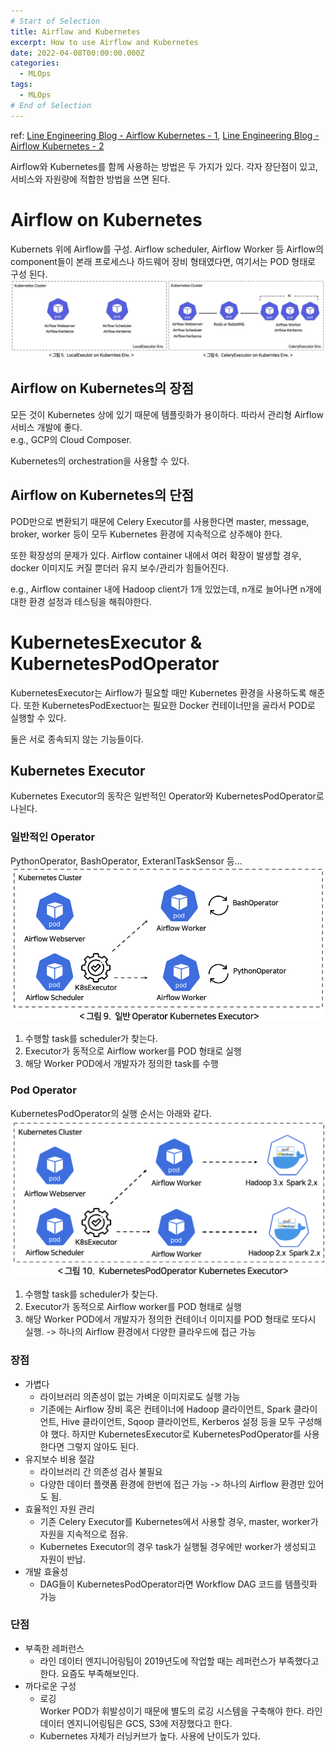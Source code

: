 ```yaml
---
# Start of Selection
title: Airflow and Kubernetes
excerpt: How to use Airflow and Kubernetes
date: 2022-04-08T00:00:00.000Z
categories: 
  - MLOps
tags:
  - MLOps
# End of Selection
---
```

ref: [Line Engineering Blog - Airflow Kubernetes - 1](https://engineering.linecorp.com/ko/blog/data-engineering-with-airflow-k8s-1/), [Line Engineering Blog - Airflow Kubernetes - 2](https://engineering.linecorp.com/ko/blog/data-engineering-with-airflow-k8s-2/)

Airflow와 Kubernetes를 함께 사용하는 방법은 두 가지가 있다. 각자 장단점이 있고, 서비스와 자원량에 적합한 방법을 쓰면 된다.

# Airflow on Kubernetes
Kubernets 위에 Airflow를 구성. Airflow scheduler, Airflow Worker 등 Airflow의 component들이 본래 프로세스나 하드웨어 장비 형태였다면, 여기서는 POD 형태로 구성 된다.
![](/assets/images/Airflow-and-Kubernetes/airflow-k8s-01.jpg)

## Airflow on Kubernetes의 장점
모든 것이 Kubernetes 상에 있기 때문에 템플릿화가 용이하다. 따라서 관리형 Airflow 서비스 개발에 좋다.   
e.g., GCP의 Cloud Composer.

Kubernetes의 orchestration을 사용할 수 있다.
## Airflow on Kubernetes의 단점
POD만으로 변환되기 때문에 Celery Executor를 사용한다면 master, message, broker, worker 등이 모두 Kubernetes 환경에 지속적으로 상주해야 한다.

또한 확장성의 문제가 있다. Airflow container 내에서 여러 확장이 발생할 경우, docker 이미지도 커질 뿐더러 유지 보수/관리가 힘들어진다. 

e.g., Airflow container 내에 Hadoop client가 1개 있었는데, n개로 늘어나면 n개에 대한 환경 설정과 테스팅을 해줘야한다.

# KubernetesExecutor & KubernetesPodOperator
KubernetesExecutor는 Airflow가 필요할 때만 Kubernetes 환경을 사용하도록 해준다. 또한 KubernetesPodExectuor는 필요한 Docker 컨테이너만을 골라서 POD로 실행할 수 있다.

둘은 서로 종속되지 않는 기능들이다.

## Kubernetes Executor
Kubernetes Executor의 동작은 일반적인 Operator와 KubernetesPodOperator로 나뉜다.

### 일반적인 Operator
PythonOperator, BashOperator, ExteranlTaskSensor 등...
![](/assets/images/Airflow-and-Kubernetes/airflow-k8s-02.png)
1. 수행할 task를 scheduler가 찾는다.
2. Executor가 동적으로 Airflow worker를 POD 형태로 실행
3. 해당 Worker POD에서 개발자가 정의한 task를 수행

### Pod Operator
KubernetesPodOperator의 실행 순서는 아래와 같다.
![](/assets/images/Airflow-and-Kubernetes/airflow-k8s-03.png)
1. 수행할 task를 scheduler가 찾는다.
2. Executor가 동적으로 Airflow worker를 POD 형태로 실행
3. 해당 Worker POD에서 개발자가 정의한 컨테이너 이미지를 POD 형태로 또다시 실행.
-> 하나의 Airflow 환경에서 다양한 클라우드에 접근 가능

### 장점
- 가볍다
    - 라이브러리 의존성이 없는 가벼운 이미지로도 실행 가능
    - 기존에는 Airflow 장비 혹은 컨테이너에 Hadoop 클라이언트, Spark 클라이언트, Hive 클라이언트, Sqoop 클라이언트, Kerberos 설정 등을 모두 구성해야 했다. 하지만 KubernetesExecutor로 KubernetesPodOperator를 사용한다면 그렇지 않아도 된다.
- 유지보수 비용 절감
    - 라이브러리 간 의존성 검사 불필요
    - 다양한 데이터 플랫폼 환경에 한번에 접근 가능 -> 하나의 Airflow 환경만 있어도 됨.
- 효율적인 자원 관리
    - 기존 Celery Executor를 Kubernetes에서 사용할 경우, master, worker가 자원을 지속적으로 점유.
    - Kubernetes Executor의 경우 task가 실행될 경우에만 worker가 생성되고 자원이 반납.
- 개발 효율성
    - DAG들이 KubernetesPodOperator라면 Workflow DAG 코드를 템플릿화 가능

### 단점
- 부족한 레퍼런스
    - 라인 데이터 엔지니어링팀이 2019년도에 작업할 때는 레퍼런스가 부족했다고 한다. 요즘도 부족해보인다.
- 까다로운 구성
    - 로깅  
    Worker POD가 휘발성이기 때문에 별도의 로깅 시스템을 구축해야 한다. 라인 데이터 엔지니어링팀은 GCS, S3에 저장했다고 한다.
    - Kubernetes 자체가 러닝커브가 높다. 사용에 난이도가 있다.